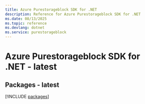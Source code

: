 ```yaml
---
title: Azure Purestorageblock SDK for .NET
description: Reference for Azure Purestorageblock SDK for .NET
ms.date: 08/13/2025
ms.topic: reference
ms.devlang: dotnet
ms.service: purestorageblock
---
```

# Azure Purestorageblock SDK for .NET - latest
## Packages - latest
[!INCLUDE [packages](purestorageblock-index.md)]
